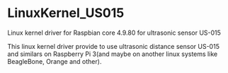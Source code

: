 # LinuxKernel_US015
Linux kernel driver for Raspbian core 4.9.80 for ultrasonic sensor US-015


This linux kernel driver provide to use ultrasonic distance sensor US-015 and similars on Raspberry Pi 3(and maybe on another linux systems like BeagleBone, Orange and other).
